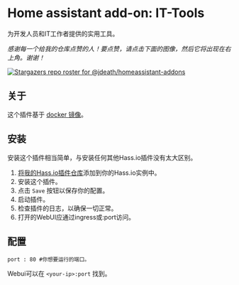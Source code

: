 # Home assistant add-on: IT-Tools

为开发人员和IT工作者提供的实用工具。

_感谢每一个给我的仓库点赞的人！要点赞，请点击下面的图像，然后它将出现在右上角。谢谢！_

[![Stargazers repo roster for @jdeath/homeassistant-addons](https://reporoster.com/stars/jdeath/homeassistant-addons)](https://github.com/jdeath/homeassistant-addons/stargazers)

## 关于

这个插件基于 [docker 镜像](https://github.com/CorentinTh/it-tools)。

## 安装

安装这个插件相当简单，与安装任何其他Hass.io插件没有太大区别。

1. [将我的Hass.io插件仓库][repository]添加到你的Hass.io实例中。
1. 安装这个插件。
1. 点击 `Save` 按钮以保存你的配置。
1. 启动插件。
1. 检查插件的日志，以确保一切正常。
1. 打开的WebUI应通过ingress或<your-ip>:port访问。

## 配置

```
port : 80 #你想要运行的端口。
```

Webui可以在 `<your-ip>:port` 找到。

[repository]: https://github.com/jdeath/homeassistant-addons